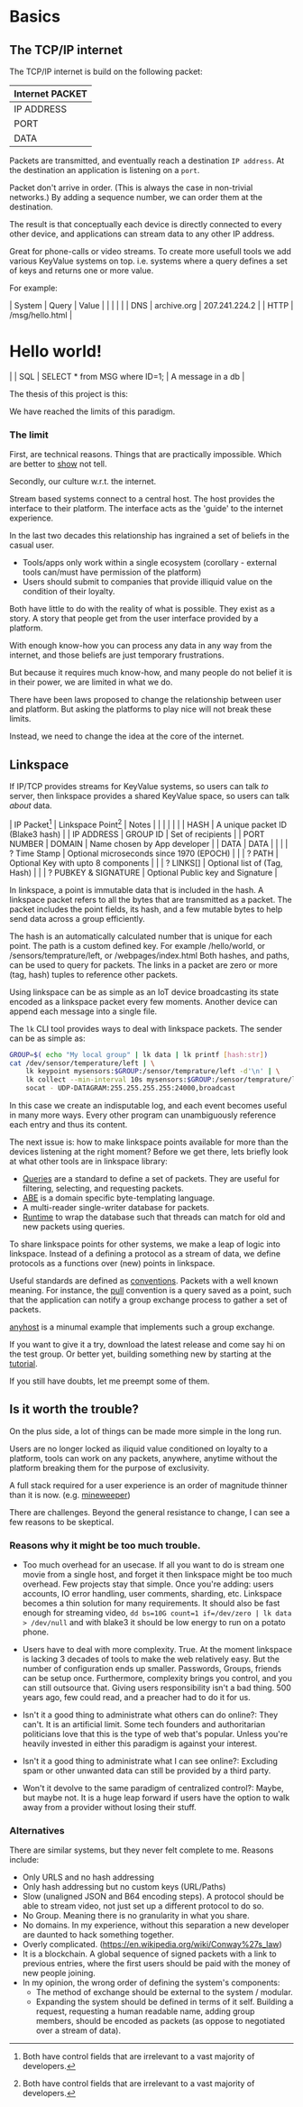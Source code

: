 # Basics

## The TCP/IP internet

The TCP/IP internet is build on the following packet:

| Internet PACKET |
|-----------------|
| IP ADDRESS      |
| PORT            |
| DATA            |

Packets are transmitted, and eventually reach a destination `IP address`.
At the destination an application is listening on a `port`.

Packet don't arrive in order. (This is always the case in non-trivial networks.)
By adding a sequence number, we can order them at the destination. 

The result is that conceptually each device is directly connected to every other device, 
and applications can stream data to any other IP address.

Great for phone-calls or video streams. 
To create more usefull tools we add various KeyValue systems on top. 
i.e. systems where a query defines a set of keys and returns one or more value. 

For example:

| System | Query                                | Value                                    |
|        |                                      |                                          |
| DNS    | archive.org                          | 207.241.224.2                            |
| HTTP   | /msg/hello.html                      | <h1>Hello world!</h1>                    |
| SQL    | SELECT * from MSG where ID=1;        | A message in a db                        |

The thesis of this project is this:

We have reached the limits of this paradigm.

### The limit

First, are technical reasons. 
Things that are practically impossible. 
Which are better to [show](https://antonsol919.github.io/linkspace/docs/tutorial/) not tell.

Secondly, our culture w.r.t. the internet. 

Stream based systems connect to a central host.
The host provides the interface to their platform.
The interface acts as the 'guide' to the internet experience.

In the last two decades this relationship has ingrained a set of beliefs in the casual user.

- Tools/apps only work within a single ecosystem (corollary - external tools can/must have permission of the platform)
- Users should submit to companies that provide illiquid value on the condition of their loyalty.

Both have little to do with the reality of what is possible.
They exist as a story. A story that people get from the user interface provided by a platform.

With enough know-how you can process any data in any way from the internet, and those beliefs are just temporary frustrations. 

But because it requires much know-how, and many people do not belief it is in their power, we are limited in what we do.

There have been laws proposed to change the relationship between user and platform.
But asking the platforms to play nice will not break these limits. 

Instead, we need to change the idea at the core of the internet. 

## Linkspace

If IP/TCP provides streams for KeyValue systems, so users can talk _to_ server,
then linkspace provides a shared KeyValue space, so users can talk _about_ data. 

| IP Packet[^4] | Linkspace Point[^4]  | Notes                                    |
|               |                      |                                          |
|               | HASH                 | A unique packet ID (Blake3 hash)         |
| IP ADDRESS    | GROUP ID             | Set of recipients                        |
| PORT NUMBER   | DOMAIN               | Name chosen by App developer             |
| DATA          | DATA                 |                                          |
|               | ? Time Stamp         | Optional microseconds since 1970 (EPOCH) |
|               | ? PATH               | Optional Key with upto 8 components      |
|               | ? LINKS[]            | Optional list of (Tag, Hash)             |
|               | ? PUBKEY & SIGNATURE | Optional Public key and Signature        |

[^4]: Both have control fields that are irrelevant to a vast majority of developers.

In linkspace, a point is immutable data that is included in the hash.
A linkspace packet refers to all the bytes that are transmitted as a packet.
The packet includes the point fields, its hash, and a few mutable bytes to help send data across a group efficiently.

The hash is an automatically calculated number that is unique for each point.
The path is a custom defined key. For example /hello/world, or /sensors/temprature/left, or /webpages/index.html
Both hashes, and paths, can be used to query for packets.
The links in a packet are zero or more (tag, hash) tuples to reference other packets.

Using linkspace can be as simple as an IoT device broadcasting its state encoded as a linkspace packet every few moments.
Another device can append each message into a single file.

The `lk` CLI tool provides ways to deal with linkspace packets.
The sender can be as simple as: 
```bash 
GROUP=$( echo "My local group" | lk data | lk printf [hash:str])
cat /dev/sensor/temperature/left | \
    lk keypoint mysensors:$GROUP:/sensor/temprature/left -d'\n' | \
    lk collect --min-interval 10s mysensors:$GROUP:/sensor/temprature/left/collection --chain-tag prev | \
    socat - UDP-DATAGRAM:255.255.255.255:24000,broadcast
```

In this case we create an indisputable log, and each event becomes useful in many more ways.
Every other program can unambiguously reference each entry and thus its content.

The next issue is: how to make linkspace points available for more than the devices listening at the right moment?
Before we get there, lets briefly look at what other tools are in linkspace library:

- [Queries](https://antonsol919.github.io/linkspace/docs/guide/index.html#Query) are a standard to define a set of packets.
They are useful for filtering, selecting, and requesting packets.
- [ABE](https://antonsol919.github.io/linkspace/docs/guide/index.html#ABE) is a domain specific byte-templating language.
- A multi-reader single-writer database for packets.
- [Runtime](https://antonsol919.github.io/linkspace/docs/guide/index.html#Runtime) to wrap the database such that threads can match for old and new packets using queries.

To share linkspace points for other systems, we make a leap of logic into linkspace.
Instead of a defining a protocol as a stream of data, we define protocols as a functions over (new) points in linkspace.

Useful standards are defined as [conventions](https://antonsol919.github.io/linkspace/docs/guide/index.html#Conventions).
Packets with a well known meaning.
For instance, the [pull](https://antonsol919.github.io/linkspace/docs/guide/index.html#lk_pull) convention is a query saved as a point,
such that the application can notify a group exchange process to gather a set of packets.

[anyhost](https://antonsol919.github.io/linkspace/docs/guide/index.html#anyhost) is a minumal example that implements such a group exchange.

If you want to give it a try, download the latest release and come say hi on the test group.
Or better yet, building something new by starting at the [tutorial](https://antonsol919.github.io/linkspace/docs/tutorial/).

If you still have doubts, let me preempt some of them.

## Is it worth the trouble? 

On the plus side, a lot of things can be made more simple in the long run.

Users are no longer locked as iliquid value conditioned on loyalty to a platform,
tools can work on any packets, anywhere, anytime without the platform breaking them for the purpose of exclusivity.

A full stack required for a user experience is an order of magnitude thinner than it is now. (e.g. [mineweeper](https://antonsol919.github.io/linkspace/docs/tutorial/mineweeper/01.html))

There are challenges. 
Beyond the general resistance to change, I can see a few reasons to be skeptical.

### Reasons why it might be too much trouble.

- Too much overhead for an usecase.
  If all you want to do is stream one movie from a single host, and forget it then linkspace might be too much overhead.
  Few projects stay that simple. 
  Once you're adding: users accounts, IO error handling, user comments, sharding, etc.
  Linkspace becomes a thin solution for many requirements.
  It should also be fast enough for streaming video, `dd bs=10G count=1 if=/dev/zero | lk data > /dev/null` 
  and with blake3 it should be low energy to run on a potato phone. 

- Users have to deal with more complexity.
  True. 
  At the moment linkspace is lacking 3 decades of tools to make the web relatively easy.
  But the number of configuration ends up smaller. Passwords, Groups, friends can be setup once.
  Furthermore, complexity brings you control, and you can still outsource that.
  Giving users responsibility isn't a bad thing.
  500 years ago, few could read, and a preacher had to do it for us.

- Isn't it a good thing to administrate what others can do online?:
  They can't. It is an artificial limit.
  Some tech founders and authoritarian politicians love that this is the type of web that's popular.
  Unless you're heavily invested in either this paradigm is against your interest.

- Isn't it a good thing to administrate what I can see online?:
  Excluding spam or other unwanted data can still be provided by a third party.

- Won't it devolve to the same paradigm of centralized control?:
  Maybe, but maybe not. It is a huge leap forward if users have the option to walk away from a provider without losing their stuff.

### Alternatives
There are similar systems, but they never felt complete to me. Reasons include:

- Only URLS and no hash addressing
- Only hash addressing but no custom keys (URL/Paths)
- Slow (unaligned JSON and B64 encoding steps). A protocol should be able to stream video, not just set up a different protocol to do so.
- No Group. Meaning there is no granularity in what you share.
- No domains. In my experience, without this separation a new developer are daunted to hack something together.
- Overly complicated. (https://en.wikipedia.org/wiki/Conway%27s_law)
- It is a blockchain. A global sequence of signed packets with a link to previous entries, where the first users should be paid with the money of new people joining.
- In my opinion, the wrong order of defining the system's components:
   - The method of exchange should be external to the system / modular.
   - Expanding the system should be defined in terms of it self. Building a request, requesting a human readable name, adding group members, should be encoded as packets (as oppose to negotiated over a stream of data).

